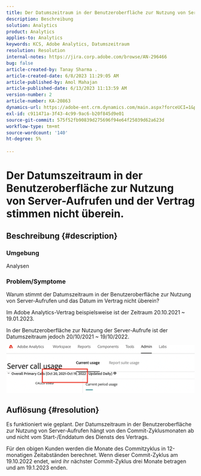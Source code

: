 ```yaml
---
title: Der Datumszeitraum in der Benutzeroberfläche zur Nutzung von Server-Aufrufen und der Vertrag stimmen nicht überein.
description: Beschreibung
solution: Analytics
product: Analytics
applies-to: Analytics
keywords: KCS, Adobe Analytics, Datumszeitraum
resolution: Resolution
internal-notes: https://jira.corp.adobe.com/browse/AN-296466
bug: false
article-created-by: Tanay Sharma .
article-created-date: 6/8/2023 11:29:05 AM
article-published-by: Amol Mahajan
article-published-date: 6/13/2023 11:13:59 AM
version-number: 2
article-number: KA-20863
dynamics-url: https://adobe-ent.crm.dynamics.com/main.aspx?forceUCI=1&pagetype=entityrecord&etn=knowledgearticle&id=718f0faa-ef05-ee11-8f6e-6045bd006b3d
exl-id: c911471a-3f43-4c99-9ac6-b20f845d9e01
source-git-commit: 575f52fb90839d275696f94e64f25039d62a623d
workflow-type: tm+mt
source-wordcount: '140'
ht-degree: 5%

---
```


# Der Datumszeitraum in der Benutzeroberfläche zur Nutzung von Server-Aufrufen und der Vertrag stimmen nicht überein.

## Beschreibung {#description}


### <b>Umgebung</b>

Analysen

### <b>Problem/Symptome</b>

Warum stimmt der Datumszeitraum in der Benutzeroberfläche zur Nutzung von Server-Aufrufen und das Datum im Vertrag nicht überein?

Im Adobe Analytics-Vertrag beispielsweise ist der Zeitraum 20.10.2021 ~ 19.01.2023.


In der Benutzeroberfläche zur Nutzung der Server-Aufrufe ist der Datumszeitraum jedoch 20/10/2021 ~ 19/10/2022.


<b>![](assets/___728f0faa-ef05-ee11-8f6e-6045bd006b3d___.png)</b>

## Auflösung {#resolution}


Es funktioniert wie geplant. Der Datumszeitraum in der Benutzeroberfläche zur Nutzung von Server-Aufrufen hängt von den Commit-Zyklusmonaten ab und nicht vom Start-/Enddatum des Diensts des Vertrags.

Für den obigen Kunden werden die Monate des Commitzyklus in 12-monatigen Zeitabständen berechnet. Wenn dieser Commit-Zyklus am 19.10.2022 endet, wird ihr nächster Commit-Zyklus drei Monate betragen und am 19.1.2023 enden.
